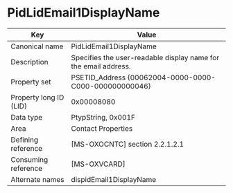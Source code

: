 # PidLidEmail1DisplayName

| Key | Value |
|---|---|
| Canonical name | PidLidEmail1DisplayName |
| Description | Specifies the user-readable display name for the email address. |
| Property set | PSETID_Address {00062004-0000-0000-C000-000000000046} |
| Property long ID (LID) | 0x00008080 |
| Data type | PtypString, 0x001F |
| Area | Contact Properties |
| Defining reference | [MS-OXOCNTC] section 2.2.1.2.1 |
| Consuming reference | [MS-OXVCARD] |
| Alternate names | dispidEmail1DisplayName |
